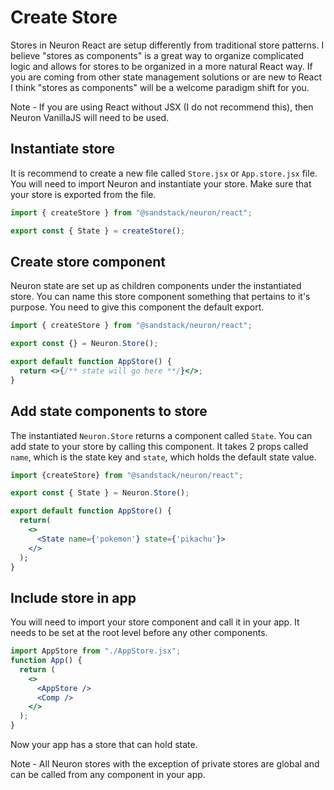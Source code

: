 # Create Store

Stores in Neuron React are setup differently from traditional store patterns. I believe "stores as components" is a great way to organize complicated logic and allows for stores to be organized in a more natural React way. If you are coming from other state management solutions or are new to React I think "stores as components" will be a welcome paradigm shift for you.

Note - If you are using React without JSX (I do not recommend this), then Neuron VanillaJS will need to be used.

## Instantiate store

It is recommend to create a new file called `Store.jsx` or `App.store.jsx` file. You will need to import Neuron and instantiate your store. Make sure that your store is exported from the file.

```jsx
import { createStore } from "@sandstack/neuron/react";

export const { State } = createStore();
```

## Create store component

Neuron state are set up as children components under the instantiated store. You can name this store component something that pertains to it's purpose. You need to give this component the default export.

```jsx
import { createStore } from "@sandstack/neuron/react";

export const {} = Neuron.Store();

export default function AppStore() {
  return <>{/** state will go here **/}</>;
}
```

## Add state components to store

The instantiated `Neuron.Store` returns a component called `State`. You can add state to your store by calling this component. It takes 2 props called `name`, which is the state key and `state`, which holds the default state value.

```jsx
import {createStore} from "@sandstack/neuron/react";

export const { State } = Neuron.Store();

export default function AppStore() {
  return(
    <>
      <State name={'pokemon'} state={'pikachu'}>
    </>
  );
}
```

## Include store in app

You will need to import your store component and call it in your app. It needs to be set at the root level before any other components.

```jsx
import AppStore from "./AppStore.jsx";
function App() {
  return (
    <>
      <AppStore />
      <Comp />
    </>
  );
}
```

Now your app has a store that can hold state.

Note - All Neuron stores with the exception of private stores are global and can be called from any component in your app.
